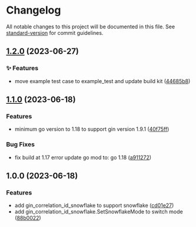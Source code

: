 # Changelog

All notable changes to this project will be documented in this file. See [standard-version](https://github.com/conventional-changelog/standard-version) for commit guidelines.

## [1.2.0](https://github.com/bar-counter/gin-correlation-id/compare/v1.1.0...v1.2.0) (2023-06-27)


### ✨ Features

* move example test case to example_test and update build kit ([44685b8](https://github.com/bar-counter/gin-correlation-id/commit/44685b83863fd22e54d6349f4096a9175c5fb209))

## [1.1.0](https://github.com/bar-counter/gin-correlation-id/compare/v1.0.0...v1.1.0) (2023-06-18)


### Features

* minimum go version to 1.18 to support gin version 1.9.1 ([40f75ff](https://github.com/bar-counter/gin-correlation-id/commit/40f75ffb42ff222ff12c92cb3ac12d15fb6a6441))


### Bug Fixes

* fix build at 1.17 error update go mod to: go 1.18 ([a911272](https://github.com/bar-counter/gin-correlation-id/commit/a9112725eb9270afa12e9695ed63cef8e2c62e3b))

## 1.0.0 (2023-06-18)


### Features

* add gin_correlation_id_snowflake to support snowflake ([cd01e27](https://github.com/bar-counter/gin-correlation-id/commit/cd01e27bca10d6b274ba5bcb6c4cf3fed33b2659))
* add gin_correlation_id_snowflake.SetSnowflakeMode to switch mode ([88b0022](https://github.com/bar-counter/gin-correlation-id/commit/88b00221a52b1e7a5a7304c0df7d811b25e78c64))
